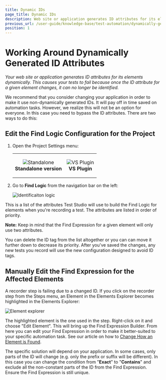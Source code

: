 ```yaml
---
title: Dynamic IDs
page_title: Dynamic IDs
description: Web site or application generates ID attributes for its elements dynamically. This causes the Test Studio tests to fail because once the ID attribute for a given element changes, it can no longer be identified. How to choose find logic for elements with dynamic ids. 
previous_url: /user-guide/knowledge-base/test-automation/dynamically-generated-id-attributes.aspx
position: 1
---
```

# Working Around Dynamically Generated ID Attributes

*Your web site or application generates ID attributes for its elements dynamically. This causes your tests to fail because once the ID attribute for a given element changes, it can no longer be identified.*

We recommend that you consider changing your application in order to make it use non-dynamically generated IDs. It will pay off in time saved on automation tasks. However, we realize this will not be an option for everyone. In this case you need to bypass the ID attributes. There are two ways to do this:

## Edit the Find Logic Configuration for the Project

1. Open the Project Settings menu:

	<table id="no-table" style="border:none;">
	<tr style="text-align: center; background-color: transparent; border:none;">
	<td>
	
    ![Standalone][1]<br>**Standalone version**</td>
	<td>
	
	![VS Plugin][2]<br>**VS Plugin**</td>
	<tr>
	</table>

2. Go to **Find Logic** from the navigation bar on the left:

	![Identificaiton logic][3]

This is a list of the attributes Test Studio will use to build the Find Logic for elements when you're recording a test. The attributes are listed in order of priority.

**Note:** Keep in mind that the Find Expression for a given element will only use two attributes.

You can delete the ID tag from the list altogether or you can can move it further down to decrease its priority. After you've saved the changes, any new tests you record will use the new configuration designed to avoid ID tags.

## Manually Edit the Find Expression for the Affected Elements

A recorder step is failing due to a changed ID. If you click on the recorder step from the Steps menu, an Element in the Elements Explorer becomes highlighted in the Elements Explorer:

![Element explorer][4]

The highlighted element is the one used in the step. Right-click on it and choose "Edit Element". This will bring up the Find Expression Builder. From here you can edit your Find Expression in order to make it better-suited to your specific automation task. See our article on how to <a href="/features/elements-explorer/find-element" target="_blank">Change How an Element is Found</a>.
 
The specific solution will depend on your application. In some cases, only parts of the ID will change (e.g. only the prefix or suffix will be different). In this case you can change the condition from "**Exact**" to "**Contains**" and exclude all the non-constant parts of the ID from the Find Expression. Ensure the Find Expression is still unique.

[1]: /img/knowledge-base/test-automation-kb/dynamic-ids/fig1.png
[2]: /img/knowledge-base/test-automation-kb/dynamic-ids/fig2.png
[3]: /img/knowledge-base/test-automation-kb/dynamic-ids/fig3.png
[4]: /img/knowledge-base/test-automation-kb/dynamic-ids/fig4.png